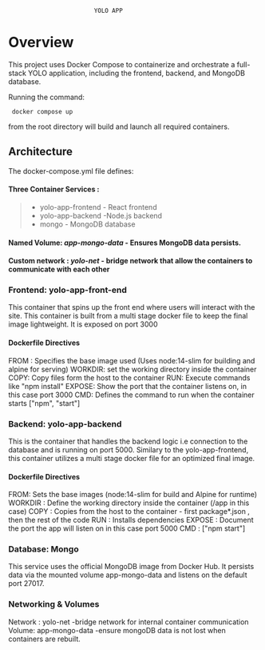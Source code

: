                             YOLO APP 

 # Overview

 This project uses Docker Compose to containerize and orchestrate a full-stack YOLO application, including the frontend, backend, and MongoDB database.

 Running the command:

     docker compose up

 from the root directory will build and launch all required containers.

 ## Architecture

 The docker-compose.yml file defines:

 #### Three Container Services :
 > - yolo-app-frontend - React frontend
 > - yolo-app-backend -Node.js backend
 > - mongo - MongoDB database

#### Named Volume: *app-mongo-data* - Ensures MongoDB data persists.

#### Custom network : *yolo-net*  - bridge network that allow the containers to communicate with each other


### Frontend: yolo-app-front-end 

This  container that spins up the front end where users will interact with the site. This container is built from a multi stage docker file to keep the final image lightweight. It is exposed on port 3000

#### Dockerfile Directives 

FROM : Specifies the base image used (Uses node:14-slim for building and alpine for serving)
WORKDIR: set the working directory inside the container
COPY: Copy files form the host to the container
RUN: Execute commands like "npm install"
EXPOSE: Show the port that the container listens on, in this case port 3000
CMD: Defines the command to run when the container starts ["npm", "start"]


### Backend: yolo-app-backend

This is the container that handles the backend logic  i.e connection to the database and is running on port 5000. Similary to the yolo-app-frontend, this container utilizes a multi stage docker file for an optimized final image.

#### Dockerfile Directives 

FROM: Sets the base images (node:14-slim for build and Alpine for runtime)
WORKDIR : Define the working directory inside the container (/app in this case)
COPY : Copies from the host to the container - first package*.json , then the rest of the code
RUN : Installs dependencies
EXPOSE : Document the port the app will listen on in this case port 5000
CMD : ["npm start"]

### Database: Mongo

This service uses the official MongoDB image from Docker Hub. It persists data via the mounted volume app-mongo-data and listens on the default port 27017.

### Networking & Volumes

Network : yolo-net -bridge network for internal container communication
Volume: app-mongo-data -ensure mongoDB data is not lost when containers are rebuilt.

